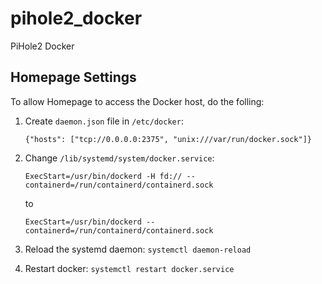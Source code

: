 # pihole2_docker
PiHole2 Docker


## Homepage Settings
To allow Homepage to access the Docker host, do the folling:

1. Create `daemon.json` file in `/etc/docker`:

    `{"hosts": ["tcp://0.0.0.0:2375", "unix:///var/run/docker.sock"]}`

2. Change `/lib/systemd/system/docker.service`:

    `ExecStart=/usr/bin/dockerd -H fd:// --containerd=/run/containerd/containerd.sock`

    to

    `ExecStart=/usr/bin/dockerd --containerd=/run/containerd/containerd.sock`

3. Reload the systemd daemon: `systemctl daemon-reload`
4. Restart docker: `systemctl restart docker.service`
